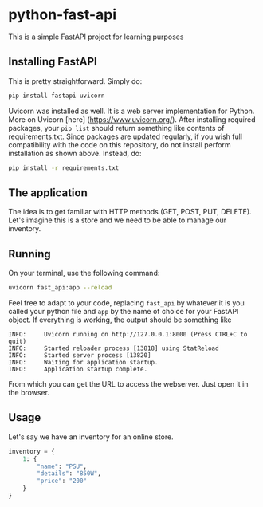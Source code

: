 # python-fast-api
This is a simple FastAPI project for learning purposes

## Installing FastAPI
This is pretty straightforward. Simply do:
```bash
pip install fastapi uvicorn
```
Uvicorn was installed as well. It is a web server implementation for Python. More on Uvicorn [here]
(https://www.uvicorn.org/).
After installing required packages, your ```pip list``` should return something like contents of requirements.txt. Since packages are updated regularly, if you wish full compatibility with the code on this repository, do not install perform installation as shown above. Instead, do:
```bash
pip install -r requirements.txt
```
## The application
The idea is to get familiar with HTTP methods (GET, POST, PUT, DELETE).
Let's imagine this is a store and we need to be able to manage our inventory.

## Running
On your terminal, use the following command:
```bash
uvicorn fast_api:app --reload
```
Feel free to adapt to your code, replacing ```fast_api``` by whatever it is you called your python file and ```app``` by the name of choice for your FastAPI object. If everything is working, the output should be something like
```console
INFO:     Uvicorn running on http://127.0.0.1:8000 (Press CTRL+C to quit)
INFO:     Started reloader process [13818] using StatReload
INFO:     Started server process [13820]
INFO:     Waiting for application startup.
INFO:     Application startup complete.
```
From which you can get the URL to access the webserver. Just open it in the browser.

## Usage
Let's say we have an inventory for an online store. 
```python
inventory = {
    1: {
        "name": "PSU",
        "details": "850W",
        "price": "200"
    }
}
```